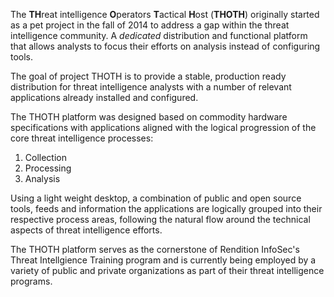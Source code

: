 <p>The <b>TH</b>reat intelligence <b>O</b>perators <b>T</b>actical <b>H</b>ost (<b>THOTH</b>) 
originally started as a pet project in the fall of 2014 to address a gap within the 
threat intelligence community.  A <i>dedicated</i> distribution and functional platform 
that allows analysts to focus their efforts on analysis instead of configuring tools.</p>

<p>The goal of project THOTH is to provide a stable, production ready distribution
for threat intelligence analysts with a number of relevant applications already 
installed and configured.  </p>

<p>The THOTH platform was designed based on commodity hardware specifications with
applications aligned with the logical progression of the core threat intelligence 
processes:</p>
<ol>
<li> Collection </li>
<li> Processing </li>
<li> Analysis </li>
</ol>

<p>Using a light weight desktop, a combination of public and open
source tools, feeds and information the applications are logically grouped into
their respective process areas, following the natural flow around the technical 
aspects of threat intelligence efforts.</p>

<p>The THOTH platform serves as the cornerstone of Rendition InfoSec's Threat 
Intellgience Training program and is currently being employed by a variety of
public and private organizations as part of their threat intelligence programs.</p>

<!-- <p>The THOTH project is an indirect fork of the DAVIX 2014 project 
(https://github.com/secviz/davix) which @edwardmccabe had the opportunity 
to be a part of with @raffaelmarty. </p> --> 

<!-- <p>For more information about the THOTH project, please visit us at 
www.renditioninfosec.com/projects/thoth.php</p>
--> 
